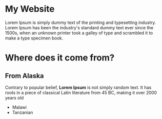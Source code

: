 # My Website
Lorem Ipsum is simply dummy text of the printing and typesetting industry. Lorem Ipsum has been the industry's standard dummy text ever since the 1500s, when an unknown printer took a galley of type and scrambled it to make a type specimen book.
# Where does it come from?
## From Alaska
Contrary to popular belief, **Lorem Ipsum** is not simply random text. It has roots in a piece of classical Latin literature from 45 BC, making it over 2000 years old
* Malawi
* Tanzanian 
